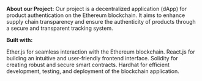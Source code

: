 **About our Project:**
Our project is a decentralized application (dApp) for product authentication on the Ethereum blockchain. It aims to enhance supply chain transparency and ensure the authenticity of products through a secure and transparent tracking system.


**Built with:**

Ether.js for seamless interaction with the Ethereum blockchain.
React.js for building an intuitive and user-friendly frontend interface.
Solidity for creating robust and secure smart contracts.
Hardhat for efficient development, testing, and deployment of the blockchain application.
